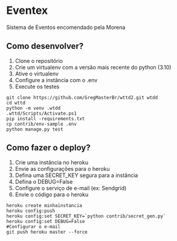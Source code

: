 # Eventex 

Sistema de Eventos encomendado pela Morena

## Como desenvolver?
1. Clone o repositório
2. Crie um virtualenv com a versão mais recente do python (3.10)
3. Ative o virtualenv
4. Configure a instância com o .env
5. Execute os testes

```console
git clone https://github.com/GregMasterBr/wttd2.git wtdd
cd wttd
python -m venv .wtdd
.wttd/Scripts/Activate.ps1
pip install -requirements.txt
cp contrib/env-sample .env
python manage.py test
```

## Como fazer o deploy?
1. Crie uma instância no heroku
2. Envie as configurações para o heroku
3. Defina uma SECRET_KEY segura para a instância
4. Defina o DEBUG=False
5. Configure o serviço de e-mail (ex: Sendgrid)
6. Envie o código para o heroku


```console
heroku create minhainstancia
heroku config:push
heroku config:set SECRET_KEY=`python contrib/secret_gen.py`
heroku config:set DEBUG=False
#Configurar o e-mail
git push heroku master --force

```